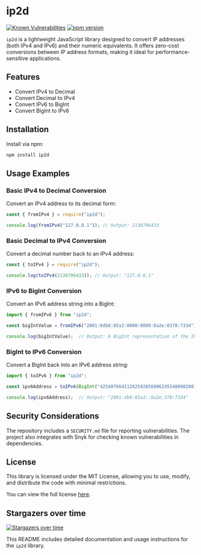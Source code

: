 # ip2d

[![Known Vulnerabilities](https://snyk.io/test/github/0xflotus/ip2d/badge.svg?targetFile=package.json)](https://snyk.io/test/github/0xflotus/ip2d?targetFile=package.json)
[![npm version](https://badge.fury.io/js/ip2d.svg)](https://badge.fury.io/js/ip2d)

`ip2d` is a lightweight JavaScript library designed to convert IP addresses (both IPv4 and IPv6) and their numeric equivalents. It offers zero-cost conversions between IP address formats, making it ideal for performance-sensitive applications.

## Features

* Convert IPv4 to Decimal
* Convert Decimal to IPv4
* Convert IPv6 to BigInt
* Convert BigInt to IPv6

## Installation

Install via npm:

```bash
npm install ip2d
```

## Usage Examples

### Basic IPv4 to Decimal Conversion

Convert an IPv4 address to its decimal form:

```javascript
const { fromIPv4 } = require("ip2d");

console.log(fromIPv4("127.0.0.1")); // Output: 2130706433
```

### Basic Decimal to IPv4 Conversion

Convert a decimal number back to an IPv4 address:

```javascript
const { toIPv4 } = require("ip2d");

console.log(toIPv4(2130706433)); // Output: "127.0.0.1"
```

### IPv6 to BigInt Conversion

Convert an IPv6 address string into a BigInt:

```typescript
import { fromIPv6 } from "ip2d";

const bigIntValue = fromIPv6("2001:0db8:85a3:0000:0000:8a2e:0370:7334");

console.log(bigIntValue);  // Output: A BigInt representation of the IPv6 address
```

### BigInt to IPv6 Conversion

Convert a BigInt back into an IPv6 address string:

```typescript
import { toIPv6 } from "ip2d";

const ipv6Address = toIPv6(BigInt("42540766411282592856906245548098208148"));

console.log(ipv6Address);  // Output: "2001:db8:85a3::8a2e:370:7334"
```

## Security Considerations

The repository includes a `SECURITY.md` file for reporting vulnerabilities. The project also integrates with Snyk for checking known vulnerabilities in dependencies.

## License

This library is licensed under the MIT License, allowing you to use, modify, and distribute the code with minimal restrictions.

You can view the full license [here](./LICENSE).

## Stargazers over time

[![Stargazers over time](https://starchart.cc/0xflotus/ip2d.svg)](https://starchart.cc/0xflotus/ip2d)

This README includes detailed documentation and usage instructions for the `ip2d` library.









